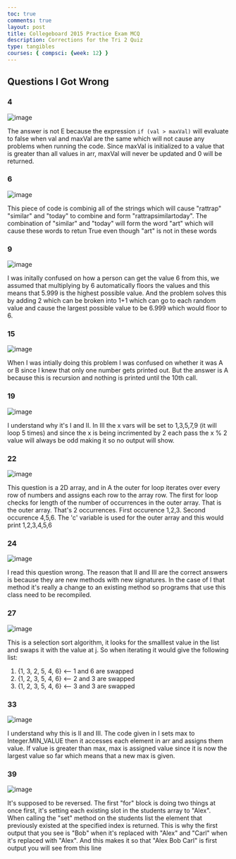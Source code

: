 ```yaml
---
toc: true
comments: true
layout: post
title: Collegeboard 2015 Practice Exam MCQ
description: Corrections for the Tri 2 Quiz
type: tangibles
courses: { compsci: {week: 12} }
---
```


## Questions I Got Wrong

### 4

![image](https://github.com/Ishi-Singh/AP-CSA/assets/82348259/d38a23e2-6a30-4621-933d-81907d404c96)

The answer is not E because the expression ``if (val > maxVal)`` will evaluate to false when val and maxVal are the same which will not cause any problems when running the code. Since maxVal is initialized to a value that is greater than all values in arr, maxVal will never be updated and 0 will be returned.

### 6

![image](https://github.com/Ishi-Singh/AP-CSA/assets/82348259/14317b5a-e043-46e8-bcae-b3b35954edf0)

This piece of code is combinig all of the strings which will cause "rattrap" "similar" and "today" to combine and form "rattrapsimilartoday". The combination of "similar" and "today" will form the word "art" which will cause these words to retun True even though "art" is not in these words

### 9

![image](https://github.com/Ishi-Singh/AP-CSA/assets/82348259/06c69a6a-7c73-4acf-a599-457955a44e57)

I was initally confused on how a person can get the value 6 from this, we assumed that multiplying by 6 automatically floors the values and this means that 5.999 is the highest possible value. And the problem solves this by adding 2 which can be broken into 1+1 which can go to each random value and cause the largest possible value to be 6.999 which would floor to 6.

### 15

![image](https://github.com/Ishi-Singh/AP-CSA/assets/82348259/fe30bf7c-c0ad-4e22-ad01-4267b661bddc)

When I was intially doing this problem I was confused on whether it was A or B since I knew that only one number gets printed out. But the answer is A because this is recursion and nothing is printed until the 10th call.

### 19

![image](https://github.com/Ishi-Singh/AP-CSA/assets/82348259/991b3ac9-59b8-40d7-a6b1-67df337618a2)

I understand why it's I and II. In III the x vars will be set to 1,3,5,7,9 (it will loop 5 times) and since the x is being incrimented by 2 each pass the x % 2 value will always be odd making it so no output will show.

### 22

![image](https://github.com/Ishi-Singh/AP-CSA/assets/82348259/fbb51818-b6a5-43a2-9085-90c52431b153)

This question is a 2D array, and in A the outer for loop iterates over every row of numbers and assigns each row to the array row. The first for loop checks for length of the number of occurrences in the outer array. That is the outer array. That's 2 occurrences. First occurence 1,2,3. Second occurence 4,5,6. The 'c' variable is used for the outer array and this would print 1,2,3,4,5,6

### 24

![image](https://github.com/Ishi-Singh/AP-CSA/assets/82348259/40be9636-7cbb-468a-80ce-488bdc9c71f3)

I read this question wrong. The reason that II and III are the correct answers is because they are new methods with new signatures. In the case of I that method it's really a change to an existing method so programs that use this class need to be recompiled.

### 27

![image](https://github.com/Ishi-Singh/AP-CSA/assets/82348259/1a300e78-1dff-4f22-9c20-698b2873921f)

This is a selection sort algorithm, it looks for the smalllest value in the list and swaps it with the value at j. So when iterating it would give the following list:
1. {1, 3, 2, 5, 4, 6} <-- 1 and 6 are swapped
2. {1, 2, 3, 5, 4, 6} <-- 2 and 3 are swapped
3. {1, 2, 3, 5, 4, 6} <-- 3 and 3 are swapped

### 33

![image](https://github.com/Ishi-Singh/AP-CSA/assets/82348259/1e188b1b-bd36-4b4a-9724-b5d69f145905)

I understand why this is II and III. The code given in I sets max to Integer.MIN_VALUE then it accesses each element in arr and assigns them value. If value is greater than max, max is assigned value since it is now the largest value so far which means that a new max is given.

### 39

![image](https://github.com/Ishi-Singh/AP-CSA/assets/82348259/f5c6d19f-c5ad-44cf-a471-d3fa74fd7d5c)

It's supposed to be reversed. The first "for" block is doing two things at once first, it's setting each existing slot in the students array to "Alex". When calling the "set" method on the students list the element that previously existed at the specified index is returned. This is why the first output that you see is "Bob" when it's replaced with "Alex" and "Carl" when it's replaced with "Alex". And this makes it so that "Alex Bob Carl" is first output you will see from this line